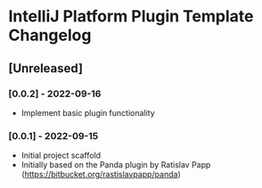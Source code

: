 <!-- Keep a Changelog guide -> https://keepachangelog.com -->

# IntelliJ Platform Plugin Template Changelog

## [Unreleased]

### [0.0.2] - 2022-09-16
- Implement basic plugin functionality

### [0.0.1] - 2022-09-15
- Initial project scaffold
- Initially based on the Panda plugin by Ratislav Papp (https://bitbucket.org/rastislavpapp/panda)
